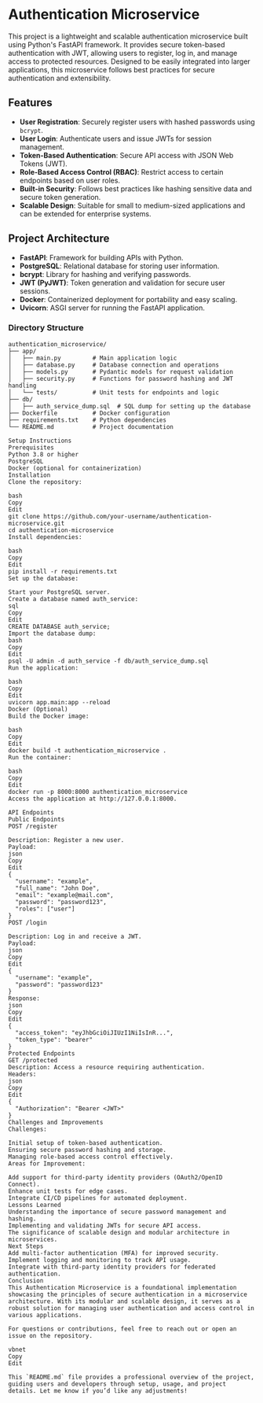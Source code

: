 # Authentication Microservice

This project is a lightweight and scalable authentication microservice built using Python's FastAPI framework. It provides secure token-based authentication with JWT, allowing users to register, log in, and manage access to protected resources. Designed to be easily integrated into larger applications, this microservice follows best practices for secure authentication and extensibility.

## Features

- **User Registration**: Securely register users with hashed passwords using `bcrypt`.
- **User Login**: Authenticate users and issue JWTs for session management.
- **Token-Based Authentication**: Secure API access with JSON Web Tokens (JWT).
- **Role-Based Access Control (RBAC)**: Restrict access to certain endpoints based on user roles.
- **Built-in Security**: Follows best practices like hashing sensitive data and secure token generation.
- **Scalable Design**: Suitable for small to medium-sized applications and can be extended for enterprise systems.

## Project Architecture

- **FastAPI**: Framework for building APIs with Python.
- **PostgreSQL**: Relational database for storing user information.
- **bcrypt**: Library for hashing and verifying passwords.
- **JWT (PyJWT)**: Token generation and validation for secure user sessions.
- **Docker**: Containerized deployment for portability and easy scaling.
- **Uvicorn**: ASGI server for running the FastAPI application.

### Directory Structure

```plaintext
authentication_microservice/
├── app/
│   ├── main.py         # Main application logic
│   ├── database.py     # Database connection and operations
│   ├── models.py       # Pydantic models for request validation
│   ├── security.py     # Functions for password hashing and JWT handling
│   └── tests/          # Unit tests for endpoints and logic
├── db/
│   ├── auth_service_dump.sql  # SQL dump for setting up the database
├── Dockerfile          # Docker configuration
├── requirements.txt    # Python dependencies
└── README.md           # Project documentation

Setup Instructions
Prerequisites
Python 3.8 or higher
PostgreSQL
Docker (optional for containerization)
Installation
Clone the repository:

bash
Copy
Edit
git clone https://github.com/your-username/authentication-microservice.git
cd authentication-microservice
Install dependencies:

bash
Copy
Edit
pip install -r requirements.txt
Set up the database:

Start your PostgreSQL server.
Create a database named auth_service:
sql
Copy
Edit
CREATE DATABASE auth_service;
Import the database dump:
bash
Copy
Edit
psql -U admin -d auth_service -f db/auth_service_dump.sql
Run the application:

bash
Copy
Edit
uvicorn app.main:app --reload
Docker (Optional)
Build the Docker image:

bash
Copy
Edit
docker build -t authentication_microservice .
Run the container:

bash
Copy
Edit
docker run -p 8000:8000 authentication_microservice
Access the application at http://127.0.0.1:8000.

API Endpoints
Public Endpoints
POST /register

Description: Register a new user.
Payload:
json
Copy
Edit
{
  "username": "example",
  "full_name": "John Doe",
  "email": "example@mail.com",
  "password": "password123",
  "roles": ["user"]
}
POST /login

Description: Log in and receive a JWT.
Payload:
json
Copy
Edit
{
  "username": "example",
  "password": "password123"
}
Response:
json
Copy
Edit
{
  "access_token": "eyJhbGciOiJIUzI1NiIsInR...",
  "token_type": "bearer"
}
Protected Endpoints
GET /protected
Description: Access a resource requiring authentication.
Headers:
json
Copy
Edit
{
  "Authorization": "Bearer <JWT>"
}
Challenges and Improvements
Challenges:

Initial setup of token-based authentication.
Ensuring secure password hashing and storage.
Managing role-based access control effectively.
Areas for Improvement:

Add support for third-party identity providers (OAuth2/OpenID Connect).
Enhance unit tests for edge cases.
Integrate CI/CD pipelines for automated deployment.
Lessons Learned
Understanding the importance of secure password management and hashing.
Implementing and validating JWTs for secure API access.
The significance of scalable design and modular architecture in microservices.
Next Steps
Add multi-factor authentication (MFA) for improved security.
Implement logging and monitoring to track API usage.
Integrate with third-party identity providers for federated authentication.
Conclusion
This Authentication Microservice is a foundational implementation showcasing the principles of secure authentication in a microservice architecture. With its modular and scalable design, it serves as a robust solution for managing user authentication and access control in various applications.

For questions or contributions, feel free to reach out or open an issue on the repository.

vbnet
Copy
Edit

This `README.md` file provides a professional overview of the project, guiding users and developers through setup, usage, and project details. Let me know if you’d like any adjustments!








